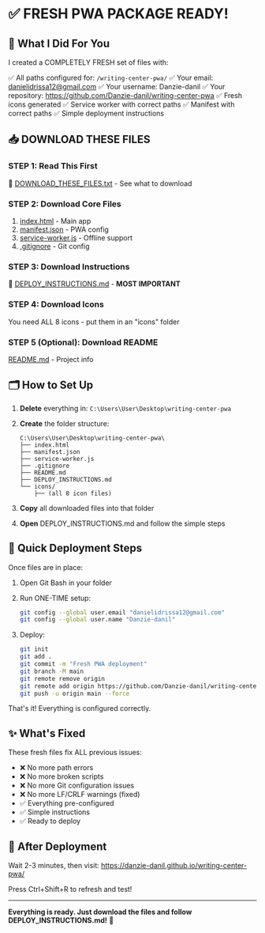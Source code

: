 # ✅ FRESH PWA PACKAGE READY!

## 🎉 What I Did For You

I created a COMPLETELY FRESH set of files with:

✅ All paths configured for: `/writing-center-pwa/`
✅ Your email: danielidrissa12@gmail.com
✅ Your username: Danzie-danil
✅ Your repository: https://github.com/Danzie-danil/writing-center-pwa
✅ Fresh icons generated
✅ Service worker with correct paths
✅ Manifest with correct paths
✅ Simple deployment instructions

## 📥 DOWNLOAD THESE FILES

### STEP 1: Read This First
📖 [DOWNLOAD_THESE_FILES.txt](computer:///mnt/user-data/outputs/DOWNLOAD_THESE_FILES.txt) - See what to download

### STEP 2: Download Core Files
1. [index.html](computer:///mnt/user-data/outputs/index.html) - Main app
2. [manifest.json](computer:///mnt/user-data/outputs/manifest.json) - PWA config
3. [service-worker.js](computer:///mnt/user-data/outputs/service-worker.js) - Offline support
4. [.gitignore](computer:///mnt/user-data/outputs/.gitignore) - Git config

### STEP 3: Download Instructions
📖 [DEPLOY_INSTRUCTIONS.md](computer:///mnt/user-data/outputs/DEPLOY_INSTRUCTIONS.md) - **MOST IMPORTANT**

### STEP 4: Download Icons
You need ALL 8 icons - put them in an "icons" folder

### STEP 5 (Optional): Download README
[README.md](computer:///mnt/user-data/outputs/README.md) - Project info

## 🗂️ How to Set Up

1. **Delete** everything in: `C:\Users\User\Desktop\writing-center-pwa`
   
2. **Create** the folder structure:
   ```
   C:\Users\User\Desktop\writing-center-pwa\
   ├── index.html
   ├── manifest.json
   ├── service-worker.js
   ├── .gitignore
   ├── README.md
   ├── DEPLOY_INSTRUCTIONS.md
   └── icons/
       ├── (all 8 icon files)
   ```

3. **Copy** all downloaded files into that folder

4. **Open** DEPLOY_INSTRUCTIONS.md and follow the simple steps

## 🚀 Quick Deployment Steps

Once files are in place:

1. Open Git Bash in your folder
2. Run ONE-TIME setup:
   ```bash
   git config --global user.email "danielidrissa12@gmail.com"
   git config --global user.name "Danzie-danil"
   ```

3. Deploy:
   ```bash
   git init
   git add .
   git commit -m "Fresh PWA deployment"
   git branch -M main
   git remote remove origin
   git remote add origin https://github.com/Danzie-danil/writing-center-pwa.git
   git push -u origin main --force
   ```

That's it! Everything is configured correctly.

## ✨ What's Fixed

These fresh files fix ALL previous issues:
- ❌ No more path errors
- ❌ No more broken scripts
- ❌ No more Git configuration issues
- ❌ No more LF/CRLF warnings (fixed)
- ✅ Everything pre-configured
- ✅ Simple instructions
- ✅ Ready to deploy

## 🎯 After Deployment

Wait 2-3 minutes, then visit:
https://danzie-danil.github.io/writing-center-pwa/

Press Ctrl+Shift+R to refresh and test!

---

**Everything is ready. Just download the files and follow DEPLOY_INSTRUCTIONS.md!** 🚀
